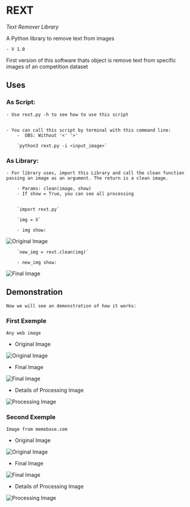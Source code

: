 # REXT

*Text Remover Library*


A Python library to remove text from images


    - V 1.0


First version of this software thats object is remove text from specific images of an competition dataset

## Uses

### As Script:
    - Use rext.py -h to see how to use this script


    - You can call this script by terminal with this command line:
        -  OBS: Without '<' '>'

        `python3 rext.py -i <input_image>`
        

### As Library:
    - For library uses, import this Library and call the clean function passing an image as an argument. The return is a clean image.

        - Params: clean(image, show)
        - If show = True, you can see all processing

        
        `import rext.py`

        `img = X`

        - img show:


![Original Image](/demonstration/ex1.png) 



        `new_img = rext.clean(img)`

        - new_img show:

![Final Image](/demonstration/new_ex1.png) 


## Demonstration
    Now we will see an demonstration of how it works:

### First Exemple
    Any web image


- Original Image


![Original Image](/demonstration/ex1.png) 


- Final Image


![Final Image](/demonstration/new_ex1.png) 


- Details of Processing Image


![Processing Image](/demonstration/ex1_details.png) 
    


### Second Exemple
    Image from memebase.com


- Original Image


![Original Image](/demonstration/ex2.jpg) 


- Final Image


![Final Image](/demonstration/new_ex2.jpg) 

- Details of Processing Image


![Processing Image](/demonstration/ex2_details.png) 